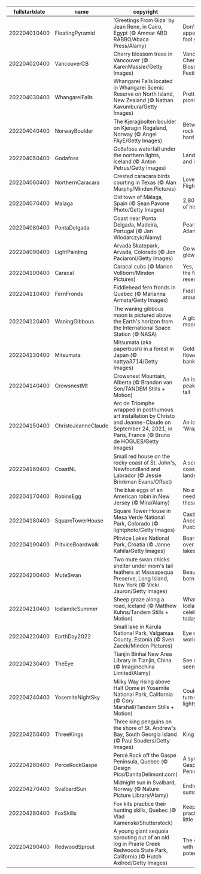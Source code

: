 |fullstartdate|name|copyright|title|image|
|--|--|--|--|--|
202204010400|FloatingPyramid|'Greetings From Giza' by Jean Rene, in Cairo, Egypt (© Ammar ABD RABBO/Abaca Press/Alamy)|Don’t let appearances fool you today|![](/en-CA/2022/04/202204010400FloatingPyramid.jpg)|
202204020400|VancouverCB|Cherry blossom trees in Vancouver (© KarenMassier/Getty Images)|Vancouver Cherry Blossom Festival|![](/en-CA/2022/04/202204020400VancouverCB.jpg)|
202204030400|WhangareiFalls|Whangarei Falls located in Whangarei Scenic Reserve on North Island, New Zealand (© Nathan Kavumbura/Getty Images)|Pretty as a picnic|![](/en-CA/2022/04/202204030400WhangareiFalls.jpg)|
202204040400|NorwayBoulder|The Kjeragbolten boulder on Kjeragin Rogaland, Norway (© Angel FAyE/Getty Images)|Between a rock and a hard place|![](/en-CA/2022/04/202204040400NorwayBoulder.jpg)|
202204050400|Godafoss|Goðafoss waterfall under the northern lights, Iceland (© Anton Petrus/Getty Images)|Land of fire and ice|![](/en-CA/2022/04/202204050400Godafoss.jpg)|
202204060400|NorthernCaracara|Crested caracara birds courting in Texas (© Alan Murphy/Minden Pictures)|Love At First Flight|![](/en-CA/2022/04/202204060400NorthernCaracara.jpg)|
202204070400|Malaga|Old town of Málaga, Spain (© Sean Pavone Photo/Getty Images)|2,800 years of history|![](/en-CA/2022/04/202204070400Malaga.jpg)|
202204080400|PontaDelgada|Coast near Ponta Delgada, Madeira, Portugal (© Jan Wlodarczyk/Alamy)|Pearl of the Atlantic|![](/en-CA/2022/04/202204080400PontaDelgada.jpg)|
202204090400|LightPainting|Arvada Skatepark, Arvada, Colorado (© Jon Paciaroni/Getty Images)|Go with the glow|![](/en-CA/2022/04/202204090400LightPainting.jpg)|
202204100400|Caracal|Caracal cubs (© Marion Vollborn/Minden Pictures)|Yes, we see the family resemblance...|![](/en-CA/2022/04/202204100400Caracal.jpg)|
202204110400|FernFronds|Fiddlehead fern fronds in Quebec (© Marianna Armata/Getty Images)|Fiddlin’ around|![](/en-CA/2022/04/202204110400FernFronds.jpg)|
202204120400|WaningGibbous|The waning gibbous moon is pictured above the Earth's horizon from the International Space Station (© NASA)|A gibbous moon|![](/en-CA/2022/04/202204120400WaningGibbous.jpg)|
202204130400|Mitsumata|Mitsumata (aka paperbush) in a forest in Japan (© nattya3714/Getty Images)|Golden flowers, paper banknotes?|![](/en-CA/2022/04/202204130400Mitsumata.jpg)|
202204140400|CrowsnestMt|Crowsnest Mountain, Alberta (© Brandon van Son/TANDEM Stills + Motion)|An isolated peak standing tall|![](/en-CA/2022/04/202204140400CrowsnestMt.jpg)|
202204150400|ChristoJeanneClaude|Arc de Triomphe wrapped in posthumous art installation by Christo and Jeanne-Claude on September 24, 2021, in Paris, France (© Bruno de HOGUES/Getty Images)|An icon is ‘Wrapped’|![](/en-CA/2022/04/202204150400ChristoJeanneClaude.jpg)|
202204160400|CoastNL|Small red house on the rocky coast of St. John's, Newfoundland and Labrador (© Jessie Brinkman Evans/Offset)|A scenic coastal landscape|![](/en-CA/2022/04/202204160400CoastNL.jpg)|
202204170400|RobinsEgg|The blue eggs of an American robin in New Jersey (© Mira/Alamy)|No egg dye needed for these|![](/en-CA/2022/04/202204170400RobinsEgg.jpg)|
202204180400|SquareTowerHouse|Square Tower House in Mesa Verde National Park, Colorado (© lightphoto/Getty Images)|Castle of the Ancestral Puebloans|![](/en-CA/2022/04/202204180400SquareTowerHouse.jpg)|
202204190400|PlitviceBoardwalk|Plitvice Lakes National Park, Croatia (© Janne Kahila/Getty Images)|Boardwalk over Balkan lakes|![](/en-CA/2022/04/202204190400PlitviceBoardwalk.jpg)|
202204200400|MuteSwan|Two mute swan chicks shelter under mom's tail feathers at Massapequa Preserve, Long Island, New York (© Vicki Jauron/Getty Images)|Beauties are born|![](/en-CA/2022/04/202204200400MuteSwan.jpg)|
202204210400|IcelandicSummer|Sheep graze along a road, Iceland (© Matthew Kuhns/Tandem Stills + Motion)|What are Icelanders celebrating today?|![](/en-CA/2022/04/202204210400IcelandicSummer.jpg)|
202204220400|EarthDay2022|Small lake in Karula National Park, Valgamaa County, Estonia (© Sven Zacek/Minden Pictures)|Eye of the world|![](/en-CA/2022/04/202204220400EarthDay2022.jpg)|
202204230400|TheEye|Tianjin Binhai New Area Library in Tianjin, China (© Imaginechina Limited/Alamy)|See and be seen|![](/en-CA/2022/04/202204230400TheEye.jpg)|
202204240400|YosemiteNightSky|Milky Way rising above Half Dome in Yosemite National Park, California (© Cory Marshall/Tandem Stills + Motion)|Could you turn off the lights?|![](/en-CA/2022/04/202204240400YosemiteNightSky.jpg)|
202204250400|ThreeKings|Three king penguins on the shore of St. Andrew's Bay, South Georgia Island (© Paul Souders/Getty Images)|King confab|![](/en-CA/2022/04/202204250400ThreeKings.jpg)|
202204260400|PerceRockGaspe|Percé Rock off the Gaspé Peninsula, Quebec (© Design Pics/DanitaDelimont.com)|A symbol of Gaspé Peninsula|![](/en-CA/2022/04/202204260400PerceRockGaspe.jpg)|
202204270400|SvalbardSun|Midnight sun in Svalbard, Norway (© Nature Picture Library/Alamy)|Endless summer|![](/en-CA/2022/04/202204270400SvalbardSun.jpg)|
202204280400|FoxSkills|Fox kits practice their hunting skills, Quebec (© Vlad Kamenski/Shutterstock)|Keep practicing, little guy|![](/en-CA/2022/04/202204280400FoxSkills.jpg)|
202204290400|RedwoodSprout|A young giant sequoia sprouting out of an old log in Prairie Creek Redwoods State Park, California (© Hutch Axilrod/Getty Images)|The sprout with amazing potential|![](/en-CA/2022/04/202204290400RedwoodSprout.jpg)|
